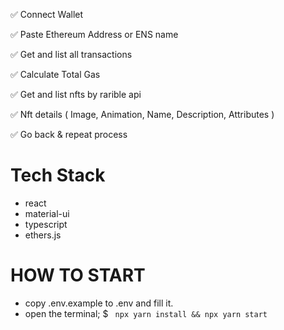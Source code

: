 ✅ Connect Wallet

✅ Paste Ethereum Address or ENS name

✅ Get and list all transactions

✅ Calculate Total Gas

✅ Get and list nfts by rarible api

✅ Nft details ( Image, Animation, Name, Description, Attributes )

✅ Go back & repeat process

# Tech Stack

- react
- material-ui
- typescript
- ethers.js


# HOW TO START

- copy .env.example to .env and fill it.
- open the terminal;
$ ` npx yarn install && npx yarn start`
